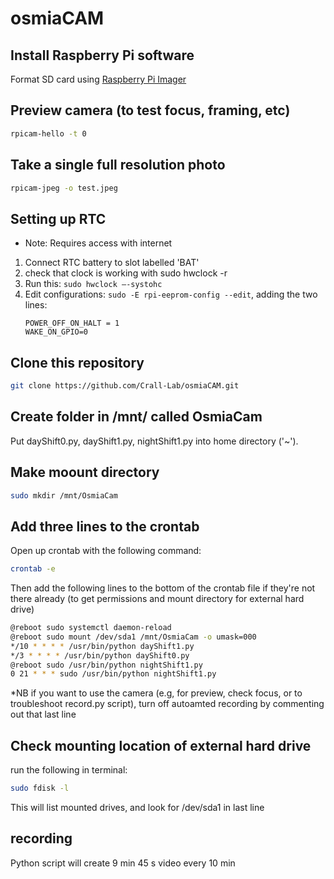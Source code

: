 # osmiaCAM

## Install Raspberry Pi software
Format SD card using [Raspberry Pi Imager](https://www.raspberrypi.com/software/)

## Preview camera (to test focus, framing, etc)
```bash
rpicam-hello -t 0
```

## Take a single full resolution photo
```bash
rpicam-jpeg -o test.jpeg
```

## Setting up RTC
* Note: Requires access with internet
1. Connect RTC battery to slot labelled 'BAT'
2. check that clock is working with sudo hwclock -r
3. Run this: ```sudo hwclock —-systohc```
4. Edit configurations: ```sudo -E rpi-eeprom-config --edit```, adding the two lines:
   ```
   POWER_OFF_ON_HALT = 1
   WAKE_ON_GPIO=0
   ```

## Clone this repository
```bash
git clone https://github.com/Crall-Lab/osmiaCAM.git
```

## Create folder in /mnt/ called OsmiaCam
Put dayShift0.py, dayShift1.py, nightShift1.py into home directory ('~').

## Make moount directory
```bash
sudo mkdir /mnt/OsmiaCam
```

## Add three lines to the crontab
Open up crontab with the following command:
```bash
crontab -e
```
Then add the following lines to the bottom of the crontab file if they're not there already (to get permissions and mount directory for external hard drive)

```bash
@reboot sudo systemctl daemon-reload
@reboot sudo mount /dev/sda1 /mnt/OsmiaCam -o umask=000
*/10 * * * * /usr/bin/python dayShift1.py
*/3 * * * * /usr/bin/python dayShift0.py
@reboot sudo /usr/bin/python nightShift1.py
0 21 * * * sudo /usr/bin/python nightShift1.py
```
*NB if you want to use the camera (e.g, for preview, check focus, or to troubleshoot record.py script), turn off autoamted recording by commenting out that last line

## Check mounting location of external hard drive
run the following in terminal:
```bash
sudo fdisk -l
```
This will list mounted drives, and look for /dev/sda1 in last line
## recording
Python script will create 9 min 45 s video every 10 min
